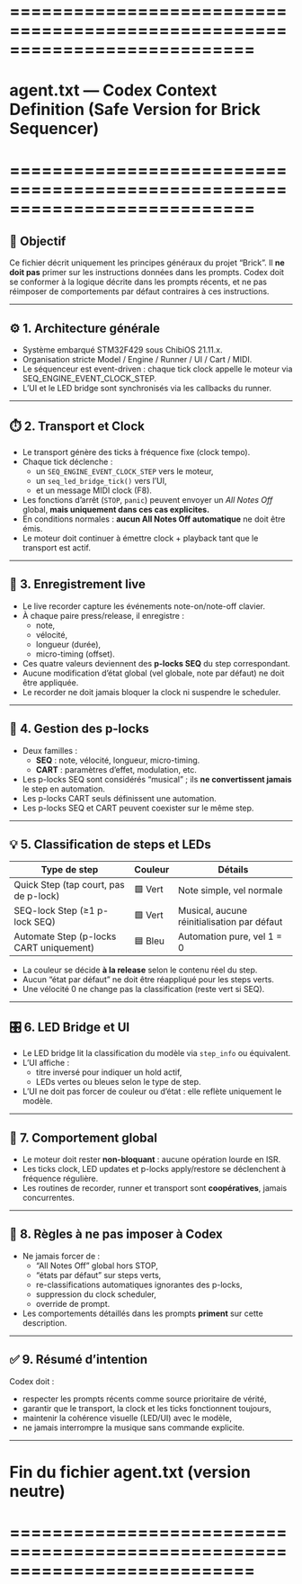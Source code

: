 # ===========================================================================
# agent.txt — Codex Context Definition (Safe Version for Brick Sequencer)
# ===========================================================================

## 🎯 Objectif
Ce fichier décrit uniquement les principes généraux du projet “Brick”.
Il **ne doit pas** primer sur les instructions données dans les prompts.
Codex doit se conformer à la logique décrite dans les prompts récents,
et ne pas réimposer de comportements par défaut contraires à ces instructions.

---

## ⚙️ 1. Architecture générale

- Système embarqué STM32F429 sous ChibiOS 21.11.x.
- Organisation stricte Model / Engine / Runner / UI / Cart / MIDI.
- Le séquenceur est event-driven : chaque tick clock appelle le moteur via SEQ_ENGINE_EVENT_CLOCK_STEP.
- L’UI et le LED bridge sont synchronisés via les callbacks du runner.

---

## ⏱️ 2. Transport et Clock

- Le transport génère des ticks à fréquence fixe (clock tempo).
- Chaque tick déclenche :
  - un `SEQ_ENGINE_EVENT_CLOCK_STEP` vers le moteur,
  - un `seq_led_bridge_tick()` vers l’UI,
  - et un message MIDI clock (F8).
- Les fonctions d’arrêt (`STOP`, `panic`) peuvent envoyer un *All Notes Off* global,
  **mais uniquement dans ces cas explicites.**
- En conditions normales : **aucun All Notes Off automatique** ne doit être émis.
- Le moteur doit continuer à émettre clock + playback tant que le transport est actif.

---

## 🎹 3. Enregistrement live

- Le live recorder capture les événements note-on/note-off clavier.
- À chaque paire press/release, il enregistre :
  - note,
  - vélocité,
  - longueur (durée),
  - micro-timing (offset).
- Ces quatre valeurs deviennent des **p-locks SEQ** du step correspondant.
- Aucune modification d’état global (vel globale, note par défaut) ne doit être appliquée.
- Le recorder ne doit jamais bloquer la clock ni suspendre le scheduler.

---

## 🔄 4. Gestion des p-locks

- Deux familles :
  - **SEQ** : note, vélocité, longueur, micro-timing.
  - **CART** : paramètres d’effet, modulation, etc.
- Les p-locks SEQ sont considérés “musical” ; ils **ne convertissent jamais** le step en automation.
- Les p-locks CART seuls définissent une automation.
- Les p-locks SEQ et CART peuvent coexister sur le même step.

---

## 💡 5. Classification de steps et LEDs

| Type de step | Couleur | Détails |
|---------------|----------|---------|
| Quick Step (tap court, pas de p-lock) | 🟩 Vert | Note simple, vel normale |
| SEQ-lock Step (≥1 p-lock SEQ) | 🟩 Vert | Musical, aucune réinitialisation par défaut |
| Automate Step (p-locks CART uniquement) | 🟦 Bleu | Automation pure, vel 1 = 0 |

- La couleur se décide **à la release** selon le contenu réel du step.
- Aucun “état par défaut” ne doit être réappliqué pour les steps verts.
- Une vélocité 0 ne change pas la classification (reste vert si SEQ).

---

## 🎛️ 6. LED Bridge et UI

- Le LED bridge lit la classification du modèle via `step_info` ou équivalent.
- L’UI affiche :
  - titre inversé pour indiquer un hold actif,
  - LEDs vertes ou bleues selon le type de step.
- L’UI ne doit pas forcer de couleur ou d’état : elle reflète uniquement le modèle.

---

## 🧠 7. Comportement global

- Le moteur doit rester **non-bloquant** : aucune opération lourde en ISR.
- Les ticks clock, LED updates et p-locks apply/restore se déclenchent à fréquence régulière.
- Les routines de recorder, runner et transport sont **coopératives**, jamais concurrentes.

---

## 🚫 8. Règles à ne pas imposer à Codex

- Ne jamais forcer de :
  - “All Notes Off” global hors STOP,
  - “états par défaut” sur steps verts,
  - re-classifications automatiques ignorantes des p-locks,
  - suppression du clock scheduler,
  - override de prompt.
- Les comportements détaillés dans les prompts **priment** sur cette description.

---

## ✅ 9. Résumé d’intention

Codex doit :
- respecter les prompts récents comme source prioritaire de vérité,  
- garantir que le transport, la clock et les ticks fonctionnent toujours,  
- maintenir la cohérence visuelle (LED/UI) avec le modèle,  
- ne jamais interrompre la musique sans commande explicite.

---

# Fin du fichier agent.txt (version neutre)
# ===========================================================================
